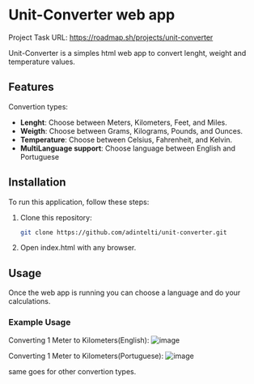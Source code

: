 # 

# Unit-Converter web app

Project Task URL: https://roadmap.sh/projects/unit-converter

Unit-Converter is a simples html web app to convert lenght, weight and temperature values.

## Features

Convertion types:
- **Lenght**: Choose between Meters, Kilometers, Feet, and Miles.
- **Weigth**: Choose between Grams, Kilograms, Pounds, and Ounces.
- **Temperature**: Choose between Celsius, Fahrenheit, and Kelvin.
- **MultiLanguage support**: Choose language between English and Portuguese

## Installation

To run this application, follow these steps:

1. Clone this repository:
    ```bash
    git clone https://github.com/adintelti/unit-converter.git
    ```
    
2. Open index.html with any browser.

## Usage

Once the web app is running you can choose a language and do your calculations.

### Example Usage

Converting 1 Meter to Kilometers(English):
![image](https://github.com/user-attachments/assets/93b0b2a2-e470-49c0-a91b-a735f40db102)

Converting 1 Meter to Kilometers(Portuguese):
![image](https://github.com/user-attachments/assets/f22916db-720c-49ed-98b0-fd5a1dfea4ba)

same goes for other convertion types.
